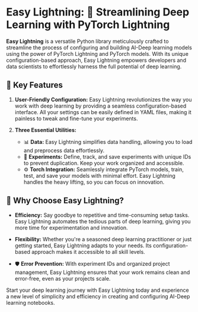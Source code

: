 # Easy Lightning: 🚀 Streamlining Deep Learning with PyTorch Lightning

**Easy Lightning** is a versatile Python library meticulously crafted to streamline the process of configuring and building AI-Deep learning models using the power of PyTorch Lightning and PyTorch models. With its unique configuration-based approach, Easy Lightning empowers developers and data scientists to effortlessly harness the full potential of deep learning.

## 🌟 Key Features

1. **User-Friendly Configuration:** Easy Lightning revolutionizes the way you work with deep learning by providing a seamless configuration-based interface. All your settings can be easily defined in YAML files, making it painless to tweak and fine-tune your experiments.

2. **Three Essential Utilities:**
   - 📊 **Data:** Easy Lightning simplifies data handling, allowing you to load and preprocess data effortlessly.
   - 📝 **Experiments:** Define, track, and save experiments with unique IDs to prevent duplication. Keep your work organized and accessible.
   - ⚙️ **Torch Integration:** Seamlessly integrate PyTorch models, train, test, and save your models with minimal effort. Easy Lightning handles the heavy lifting, so you can focus on innovation.

## 🚀 Why Choose Easy Lightning?

- **Efficiency:** Say goodbye to repetitive and time-consuming setup tasks. Easy Lightning automates the tedious parts of deep learning, giving you more time for experimentation and innovation.

- **Flexibility:** Whether you're a seasoned deep learning practitioner or just getting started, Easy Lightning adapts to your needs. Its configuration-based approach makes it accessible to all skill levels.

- 🛡️ **Error Prevention:** With experiment IDs and organized project management, Easy Lightning ensures that your work remains clean and error-free, even as your projects scale.

Start your deep learning journey with Easy Lightning today and experience a new level of simplicity and efficiency in creating and configuring AI-Deep learning notebooks.
